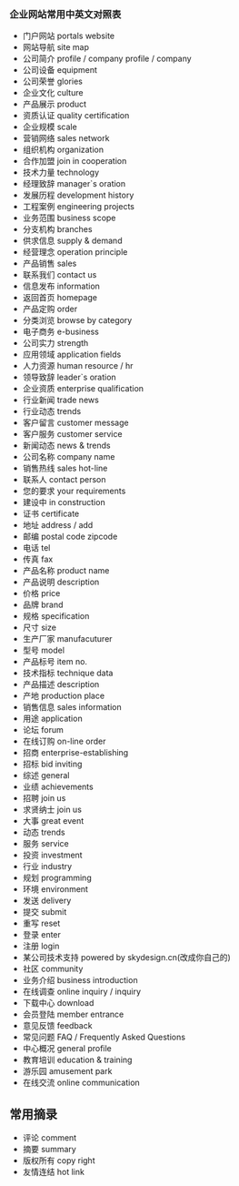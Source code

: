 ### 企业网站常用中英文对照表
- 门户网站 portals website
- 网站导航 site map
- 公司简介 profile / company profile / company
- 公司设备 equipment
- 公司荣誉 glories
- 企业文化 culture
- 产品展示 product
- 资质认证 quality certification
- 企业规模 scale
- 营销网络 sales network
- 组织机构 organization
- 合作加盟 join in cooperation
- 技术力量 technology
- 经理致辞 manager`s oration
- 发展历程 development history
- 工程案例 engineering projects
- 业务范围 business scope
- 分支机构 branches
- 供求信息 supply & demand
- 经营理念 operation principle
- 产品销售 sales
- 联系我们 contact us
- 信息发布 information
- 返回首页 homepage
- 产品定购 order
- 分类浏览 browse by category
- 电子商务 e-business
- 公司实力 strength
- 应用领域 application fields
- 人力资源 human resource / hr
- 领导致辞 leader`s oration
- 企业资质 enterprise qualification
- 行业新闻 trade news
- 行业动态 trends
- 客户留言 customer message
- 客户服务 customer service
- 新闻动态 news & trends
- 公司名称 company name
- 销售热线 sales hot-line
- 联系人 contact person
- 您的要求 your requirements
- 建设中 in construction
- 证书 certificate
- 地址 address / add
- 邮编 postal code zipcode
- 电话 tel
- 传真 fax
- 产品名称 product name
- 产品说明 description
- 价格 price
- 品牌 brand
- 规格 specification
- 尺寸 size
- 生产厂家 manufacuturer
- 型号 model
- 产品标号 item no.
- 技术指标 technique data
- 产品描述 description
- 产地 production place
- 销售信息 sales information
- 用途 application
- 论坛 forum
- 在线订购 on-line order
- 招商 enterprise-establishing
- 招标 bid inviting
- 综述 general
- 业绩 achievements
- 招聘 join us
- 求贤纳士 join us
- 大事 great event
- 动态 trends
- 服务 service
- 投资 investment
- 行业 industry
- 规划 programming
- 环境 environment
- 发送 delivery
- 提交 submit
- 重写 reset
- 登录 enter
- 注册 login
- 某公司技术支持 powered by skydesign.cn(改成你自己的)
- 社区 community
- 业务介绍 business introduction
- 在线调查 online inquiry / inquiry
- 下载中心 download
- 会员登陆 member entrance
- 意见反馈 feedback
- 常见问题 FAQ / Frequently Asked Questions
- 中心概况 general profile
- 教育培训 education & training
- 游乐园 amusement park
- 在线交流 online communication

## 常用摘录

- 评论 comment
- 摘要 summary
- 版权所有 copy right
- 友情连结 hot link